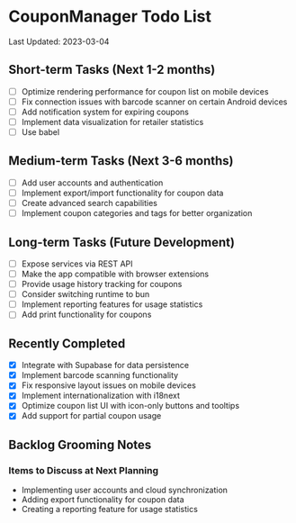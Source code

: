 # CouponManager Todo List

Last Updated: 2023-03-04

## Short-term Tasks (Next 1-2 months)

- [ ] Optimize rendering performance for coupon list on mobile devices
- [ ] Fix connection issues with barcode scanner on certain Android devices
- [ ] Add notification system for expiring coupons
- [ ] Implement data visualization for retailer statistics
- [ ] Use babel

## Medium-term Tasks (Next 3-6 months)

- [ ] Add user accounts and authentication
- [ ] Implement export/import functionality for coupon data
- [ ] Create advanced search capabilities
- [ ] Implement coupon categories and tags for better organization

## Long-term Tasks (Future Development)

- [ ] Expose services via REST API
- [ ] Make the app compatible with browser extensions
- [ ] Provide usage history tracking for coupons
- [ ] Consider switching runtime to bun
- [ ] Implement reporting features for usage statistics
- [ ] Add print functionality for coupons

## Recently Completed

- [x] Integrate with Supabase for data persistence
- [x] Implement barcode scanning functionality
- [x] Fix responsive layout issues on mobile devices
- [x] Implement internationalization with i18next
- [x] Optimize coupon list UI with icon-only buttons and tooltips
- [x] Add support for partial coupon usage

## Backlog Grooming Notes

### Items to Discuss at Next Planning

- Implementing user accounts and cloud synchronization
- Adding export functionality for coupon data
- Creating a reporting feature for usage statistics